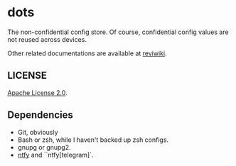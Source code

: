 # dots

The non-confidential config store. Of course, confidential config values are not reused across devices.

Other related documentations are available at [reviwiki](https://revi.wiki/wiki/%ED%95%B8%EB%93%9C%EB%B6%81:Setup/.dot).

## LICENSE

[Apache License 2.0](LICENSE).

## Dependencies

* Git, obviously
* Bash or zsh, while I haven't backed up zsh configs.
* gnupg or gnupg2.
* [ntfy](https://github.com/dschep/ntfy) and ``ntfy[telegram]`.
